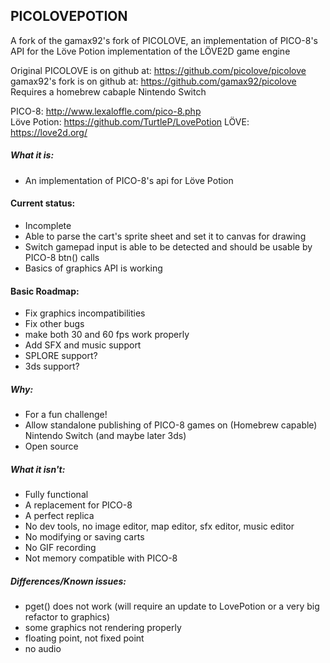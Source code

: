 PICOLOVEPOTION
--------

A fork of the gamax92's fork of PICOLOVE, an implementation of PICO-8's API for the Löve Potion implementation of the LÖVE2D game engine

Original PICOLOVE is on github at: https://github.com/picolove/picolove  
gamax92's fork is on github at: https://github.com/gamax92/picolove  
Requires a homebrew cabaple Nintendo Switch

PICO-8: http://www.lexaloffle.com/pico-8.php  
Löve Potion: https://github.com/TurtleP/LovePotion
LÖVE: https://love2d.org/

##### What it is:

 * An implementation of PICO-8's api for Löve Potion

#### Current status:

 * Incomplete
* Able to parse the cart's sprite sheet and set it to canvas for drawing
 * Switch gamepad input is able to be detected and should be usable by PICO-8 btn() calls
 * Basics of graphics API is working

#### Basic Roadmap:

* Fix graphics incompatibilities
* Fix other bugs
* make both 30 and 60 fps work properly
 * Add SFX and music support
 * SPLORE support?
 * 3ds support?

##### Why:

 * For a fun challenge!
 * Allow standalone publishing of PICO-8 games on (Homebrew capable) Nintendo Switch (and maybe later 3ds)
 * Open source

##### What it isn't:

 * Fully functional
 * A replacement for PICO-8
 * A perfect replica
 * No dev tools, no image editor, map editor, sfx editor, music editor
 * No modifying or saving carts
 * No GIF recording
 * Not memory compatible with PICO-8

##### Differences/Known issues:

 * pget() does not work (will require an update to LovePotion or a very big refactor to graphics)
 * some graphics not rendering properly
 * floating point, not fixed point
 * no audio
